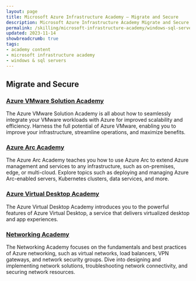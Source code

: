 ```yaml
---
layout: page
title: Microsoft Azure Infrastructure Academy — Migrate and Secure
description: Microsoft Azure Infrastructure Academy Migrate and Secure.
permalink: /skilling/microsoft-infrastructure-academy/windows-sql-servers
updated: 2023-11-14
showbreadcrumb: true
tags: 
- academy content
- microsoft infrastructure academy
- windows & sql servers
---
```


## Migrate and Secure

### [Azure VMware Solution Academy](/PartnerResources/skilling/microsoft-infrastructure-academy/avs)
The Azure VMware Solution Academy is all about how to seamlessly integrate your VMware workloads with Azure for improved scalability and efficiency. Harness the full potential of Azure VMware, enabling you to improve your infrastructure, streamline operations, and maximize benefits.

### [Azure Arc Academy](/PartnerResources/skilling/microsoft-infrastructure-academy/azure-arc)
The Azure Arc Academy teaches you how to use Azure Arc to extend Azure management and services to any infrastructure, such as on-premises, edge, or multi-cloud. Explore topics such as deploying and managing Azure Arc-enabled servers, Kubernetes clusters, data services, and more.

### [Azure Virtual Desktop Academy](/PartnerResources/skilling/microsoft-infrastructure-academy/avd)
The Azure Virtual Desktop Academy introduces you to the powerful features of Azure Virtual Desktop, a service that delivers virtualized desktop and app experiences. 

### [Networking Academy](/PartnerResources/skilling/microsoft-infrastructure-academy/networking)
The Networking Academy focuses on the fundamentals and best practices of Azure networking, such as virtual networks, load balancers, VPN gateways, and network security groups. Dive into designing and implementing network solutions, troubleshooting network connectivity, and securing network resources.